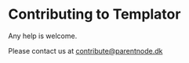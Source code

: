 # Contributing to Templator

Any help is welcome. 


Please contact us at [contribute@parentnode.dk](mailto:contribute@parentnode.dk)
